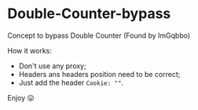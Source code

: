 # Double-Counter-bypass
Concept to bypass Double Counter
(Found by ImGqbbo)

How it works:
- Don't use any proxy;
- Headers ans headers position need to be correct;
- Just add the header `Cookie: ""`.

Enjoy 😛
